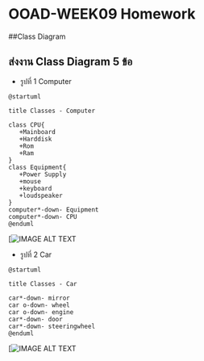 # OOAD-WEEK09 Homework
##Class Diagram
 ## ส่งงาน Class Diagram 5 ข้อ
* รูปที่ 1 Computer
```
@startuml

title Classes - Computer

class CPU{
   +Mainboard
   +Harddisk
   +Rom
   +Ram
}
class Equipment{
   +Power Supply
   +mouse
   +keyboard
   +loudspeaker
}
computer*-down- Equipment
computer*-down- CPU
@enduml
```
[![IMAGE ALT TEXT](http://www.plantuml.com/plantuml/img/NK_B2W8n4BlFLynPwJyiB88NOL7yW6hdKFgOscbP5l7VhTr5mTCa6HAIGOhEfGOFK6pnXAFN8YIeSEIGQg4CSFzeE4xN9o3Y_gHjlB7EfhDZ0yQAw-JCORqwm6lp7HxLfa2nhEw9PyfugIdvfGk1gr17ZfPVhkTg995shK6BsihibE4vgc_c_wELX86YQOlU)
 
* รูปที่ 2 Car
```
@startuml

title Classes - Car

car*-down- mirror
car o-down- wheel
car o-down- engine
car*-down- door
car*-down- steeringwheel 
@enduml
```
[![IMAGE ALT TEXT](http://www.plantuml.com/plantuml/img/LSrB2e0m38JXVKwHjT0x57gIOWSjr1IIYDVt3RgS3tucccVrTMb4Nhs1KyjcC0wSiXADMOTG-YQ1bwhQzHJk3sqpq7u2cQhWcvL-H-ys1xJATBLC4LAE-nq0)
